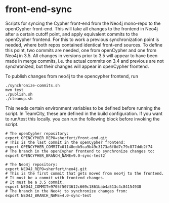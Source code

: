 # front-end-sync
Scripts for syncing the Cypher front-end from the Neo4j mono-repo to the openCypher front-end.
This will take all changes to the frontend in Neo4j after a certain cutoff point, and apply equivalent commits to the openCypher frontend.
For this to work a previous synchronization point is needed, where both repos contained identical front-end sources. 
To define this point, two commits are needed, one from openCypher and one from Neo4j in 3.5.
All changes in versions prior to 3.5 will appear to have been made in merge commits, i.e. the actual commits on 3.4 and previous are not synchronized, but their changes will appear in openCypher frontend.


To publish changes from neo4j to the opencypher frontend, run 
```
./synchronize-commits.sh
mvn test
./publish.sh
./cleanup.sh
```
This needs certain environment variables to be defined before running the script.
In TeamCity, these are defined in the build configuration.
If you want to run/test this locally. you can run the following block before invoking the script.

```
# The openCypher repository:
export OPENCYPHER_REPO=sherfert/front-end.git
# This is the last commit in the openCypher frontend:
export OPENCYPHER_COMMIT=01148edb5ca9b49c3173a6f8d7c79c877ddb2f74
# The branch in the openCypher frontend to synchronize changes to:
export OPENCYPHER_BRANCH_NAME=9.0-sync-test2

# The Neo4j repository:
export NEO4J_REPO=sherfert/neo4j.git
# This is the first commit that gets moved from neo4j to the frontend. 
# It must be a commit with frontend changes. 
# It must be a 3.5 commit.
export NEO4J_COMMIT=9705f5073612c669c1861bab4a513c4c84154938
# The branch in the Neo4j to synchronize changes from:
export NEO4J_BRANCH_NAME=4.0-sync-test
```
